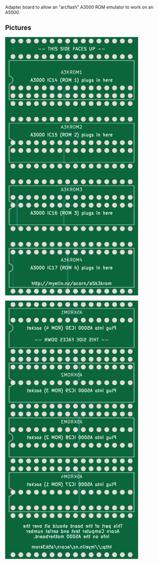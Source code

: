 Adapter board to allow an "arcflash" A3000 ROM emulator to work on an A5000.

Pictures
--------

![PCB front](pcb-front.png)

![PCB back](pcb-back.png)
